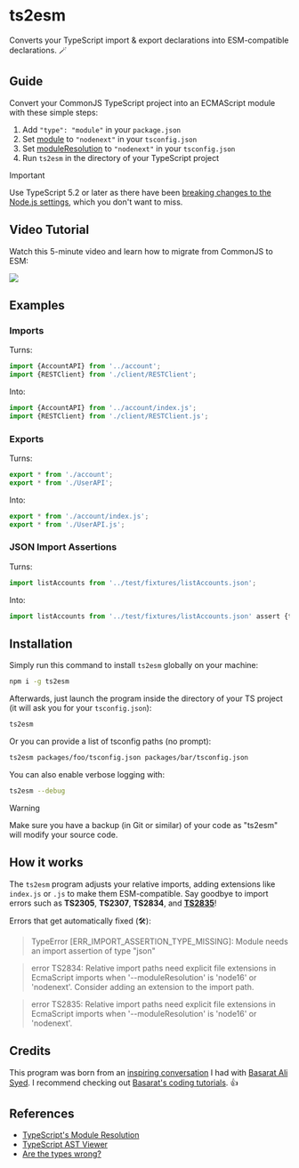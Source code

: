 # ts2esm

Converts your TypeScript import & export declarations into ESM-compatible declarations. 🪄

## Guide

Convert your CommonJS TypeScript project into an ECMAScript module with these simple steps:

1. Add `"type": "module"` in your `package.json`
2. Set [module](https://www.typescriptlang.org/tsconfig#module) to `"nodenext"` in your `tsconfig.json`
3. Set [moduleResolution](https://www.typescriptlang.org/tsconfig#moduleResolution) to `"nodenext"` in your `tsconfig.json`
4. Run `ts2esm` in the directory of your TypeScript project

> [!IMPORTANT]  
> Use TypeScript 5.2 or later as there have been [breaking changes to the Node.js settings](https://devblogs.microsoft.com/typescript/announcing-typescript-5-2/#breaking-changes-and-correctness-fixes), which you don't want to miss.

## Video Tutorial

Watch this 5-minute video and learn how to migrate from CommonJS to ESM:

[<img src="https://i.ytimg.com/vi_webp/bgGQgSQSpI8/mqdefault.webp">](https://youtu.be/bgGQgSQSpI8)

## Examples

### Imports

Turns:

```ts
import {AccountAPI} from '../account';
import {RESTClient} from './client/RESTClient';
```

Into:

```ts
import {AccountAPI} from '../account/index.js';
import {RESTClient} from './client/RESTClient.js';
```

### Exports

Turns:

```ts
export * from './account';
export * from './UserAPI';
```

Into:

```ts
export * from './account/index.js';
export * from './UserAPI.js';
```

### JSON Import Assertions

Turns:

```ts
import listAccounts from '../test/fixtures/listAccounts.json';
```

Into:

```ts
import listAccounts from '../test/fixtures/listAccounts.json' assert {type: 'json'};
```

## Installation

Simply run this command to install `ts2esm` globally on your machine:

```bash
npm i -g ts2esm
```

Afterwards, just launch the program inside the directory of your TS project (it will ask you for your `tsconfig.json`):

```bash
ts2esm
```

Or you can provide a list of tsconfig paths (no prompt):

```bash
ts2esm packages/foo/tsconfig.json packages/bar/tsconfig.json
```

You can also enable verbose logging with:

```bash
ts2esm --debug
```

> [!WARNING]  
> Make sure you have a backup (in Git or similar) of your code as "ts2esm" will modify your source code.

## How it works

The `ts2esm` program adjusts your relative imports, adding extensions like `index.js` or `.js` to make them ESM-compatible. Say goodbye to import errors such as **TS2305**, **TS2307**, **TS2834**, and [**TS2835**](https://typescript.tv/errors/#ts2835)!

Errors that get automatically fixed (🛠️):

> TypeError [ERR_IMPORT_ASSERTION_TYPE_MISSING]: Module needs an import assertion of type "json"

> error TS2834: Relative import paths need explicit file extensions in EcmaScript imports when '--moduleResolution' is 'node16' or 'nodenext'. Consider adding an extension to the import path.

> error TS2835: Relative import paths need explicit file extensions in EcmaScript imports when '--moduleResolution' is 'node16' or 'nodenext'.

## Credits

This program was born from an [inspiring conversation](https://twitter.com/bennycode/status/1693362836695585084) I had with [Basarat Ali Syed](https://twitter.com/basarat). I recommend checking out [Basarat's coding tutorials](https://www.youtube.com/@basarat). 👍

## References

- [TypeScript's Module Resolution](https://www.typescriptlang.org/docs/handbook/modules/theory.html#module-resolution-is-host-defined)
- [TypeScript AST Viewer](https://ts-ast-viewer.com/)
- [Are the types wrong?](https://github.com/arethetypeswrong/arethetypeswrong.github.io)
